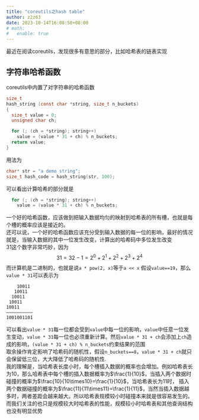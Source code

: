 ```yaml
---
title: "coreutils之hash table"
author: z2z63
date: 2023-10-14T16:08:58+08:00
# math:
#   enable: true
---
```

最近在阅读coreutils，发现很多有意思的部分，比如哈希表的链表实现
## 字符串哈希函数
coreutils中内置了对字符串的哈希函数
```c
size_t
hash_string (const char *string, size_t n_buckets)
{
  size_t value = 0;
  unsigned char ch;

  for (; (ch = *string); string++)
    value = (value * 31 + ch) % n_buckets;
  return value;
}
```
用法为
```c
char* str = "a demo string";
size_t hash_code = hash_string(str, 100);
```
可以看出计算哈希的部分就是
```c
  for (; (ch = *string); string++)
    value = (value * 31 + ch) % n_buckets;
```
一个好的哈希函数，应该做到把输入数据均匀的映射到哈希表的所有槽，也就是每个槽的概率应该是接近的。  
还可以说，一个好的哈希函数应该充分受到输入数据的每一位的影响，最好的情况就是，当输入数据的其中一位发生改变，计算出的哈希码中多位发生改变  
31这个数字非常巧妙，因为
$$
31 = 32 - 1 = 2^0 + 2^1 + 2^2 + 2^3 + 2^4
$$
而计算机是二进制的，也就是说`a * pow(2, x)`等于`a << x`
假设`value==19`，那么`value * 31`可以表示为
```text
    10011
   10011
  10011
 10011
10011
——————————
1001001101
```
可以看出`value * 31`每一位都会受到`value`中每一位的影响，`value`中任意一位发生变动，`value * 31`每一位也必须重新计算。然后`value * 31 + ch`会添加上`ch`造成的影响，`(value * 31 + ch) % n_buckets`约束结果的范围  
取余操作肯定影响了哈希码的随机性，假设`n_buckets==8`，`value * 31 + ch`就只会保留低三位，大大降低了哈希码的随机性.  
我的理解是，当哈希表长度小时，每个槽插入数据的概率也会增加。例如哈希表长为10，那么哈希表中每个槽的插入数据概率为$\frac{1}{10}$，当插入两个数据时碰撞的概率为$\frac{10}{10\times10}=\frac{1}{10}$，当哈希表长为11时， 插入两个数据碰撞的概率为$\frac{11}{11\times11}=\frac{1}{11}$，当然当插入数据越多时，两者差距会越来越大。所以哈希表规模较小时碰撞本来就是很容易发生的。而我们关注的也只是规模较大时哈希表的性能，规模较小时哈希表和其他查询结构也没有明显优势